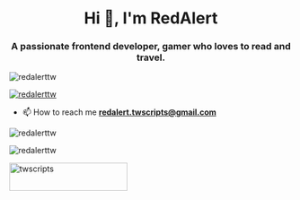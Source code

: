 <h1 align="center">Hi 👋, I'm RedAlert</h1>
<h3 align="center">A passionate frontend developer, gamer who loves to read and travel.</h3>

<p align="left">
    <img src="https://komarev.com/ghpvc/?username=redalerttw&label=Profile%20views&color=0e75b6&style=flat" alt="redalerttw" />
</p>

<p align="left">
    <a href="https://github.com/ryo-ma/github-profile-trophy">
        <img src="https://github-profile-trophy.vercel.app/?username=redalerttw" alt="redalerttw" />
    </a>
</p>

- 📫 How to reach me **redalert.twscripts@gmail.com**

<p>
    <img align="center" src="https://github-readme-stats.vercel.app/api?username=redalerttw&show_icons=true&theme=dark&locale=en" alt="redalerttw" />
</p>

<p>
    <img align="center" src="https://github-readme-streak-stats.herokuapp.com/?user=redalerttw&theme=dark" alt="redalerttw" />
</p>

<p>
    <a href="https://www.buymeacoffee.com/twscripts">
        <img align="left" src="https://cdn.buymeacoffee.com/buttons/v2/default-yellow.png" height="50" width="210" alt="twscripts" />
    </a>
</p>
